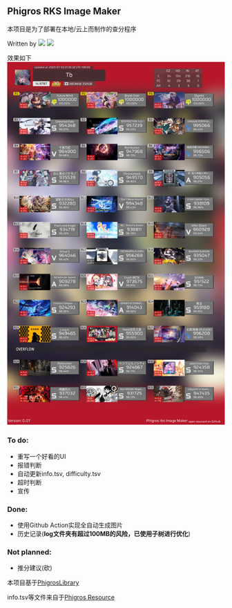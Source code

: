 ## Phigros RKS Image Maker

本项目是为了部署在本地/云上而制作的查分程序

Written by [![](https://img.shields.io/badge/Github-Tb114-39C5bb)](https://github.com/Tb114)  [![](https://img.shields.io/badge/bilibili---Tb__-FF6699)](https://space.bilibili.com/2081603574)

效果如下
![如果没有加载出图片尝试使用代理/VPN](https://github.com/Tb114/Phigros-rks-Image-Maker/blob/main/result.png?raw=true)


### To do:
- 重写一个好看的UI
- 报错判断
- 自动更新info.tsv, difficulty.tsv
- 超时判断
- 宣传

### Done:
- 使用Github Action实现全自动生成图片
- 历史记录(**log文件夹有超过100MB的风险，已使用子树进行优化**)

### Not planned:
- 推分建议(砍)


本项目基于[PhigrosLibrary](https://github.com/7aGiven/PhigrosLibrary)

info.tsv等文件来自于[Phigros Resource](https://github.com/7aGiven/Phigros_Resource)

